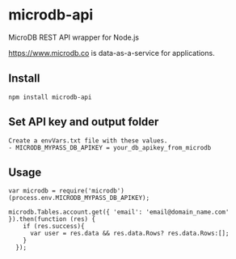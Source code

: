 # microdb-api

MicroDB REST API wrapper for Node.js

https://www.microdb.co is data-as-a-service for applications.

## Install
    npm install microdb-api

## Set API key and output folder
    Create a envVars.txt file with these values. 
    - MICRODB_MYPASS_DB_APIKEY = your_db_apikey_from_microdb
    

## Usage
    var microdb = require('microdb')(process.env.MICRODB_MYPASS_DB_APIKEY);
  
    microdb.Tables.account.get({ 'email': 'email@domain_name.com' }).then(function (res) {
        if (res.success){
          var user = res.data && res.data.Rows? res.data.Rows:[];
        }
      });
